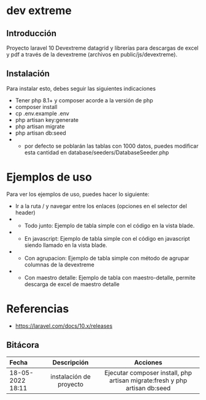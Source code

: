 # dev extreme 
 
## Introducción
Proyecto laravel 10 Devextreme datagrid y librerías para descargas de excel y pdf a través de la devextreme (archivos en public/js/devextreme).

## Instalación
Para instalar esto, debes seguir las siguientes indicaciones
- Tener php 8.1+ y composer acorde a la versión de php
- composer install
- cp .env.example .env
- php artisan key:generate
- php artisan migrate
- php artisan db:seed 
- - por defecto se poblarán las tablas con 1000 datos, puedes modificar esta cantidad en database/seeders/DatabaseSeeder.php

# Ejemplos de uso
Para ver los ejemplos de uso, puedes hacer lo siguiente:
- Ir a la ruta / y navegar entre los enlaces (opciones en el selector del header)
- - Todo junto: Ejemplo de tabla simple con el código en la vista blade.
- - En javascript: Ejemplo de tabla simple con el código en javascript siendo llamado en la vista blade.
- - Con agrupacion: Ejemplo de tabla simple con método de agrupar columnas de la devextreme
- - Con maestro detalle: Ejemplo de tabla con maestro-detalle, permite descarga de excel de maestro detalle

# Referencias
- https://laravel.com/docs/10.x/releases

## Bitácora

Fecha | Descripción | Acciones
| :-- | :-: | :-:
18-05-2022 18:11 | instalación de proyecto | Ejecutar composer install, php artisan migrate:fresh y php artisan db:seed